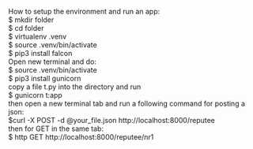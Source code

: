 How to setup the environment and run an app: <br />
$ mkdir folder <br />
$ cd folder <br />
$ virtualenv .venv <br />
$ source .venv/bin/activate <br />
$ pip3 install falcon   <br />
Open new terminal and do: <br />
$ source .venv/bin/activate <br />
$ pip3 install gunicorn <br />
copy a file t.py into the directory and run <br />
$ gunicorn t:app <br />
then open a new terminal tab and run a following command for posting a json: <br />
$curl -X POST -d @your_file.json http://localhost:8000/reputee <br />
then for GET in the same tab: <br />
$ http GET  http://localhost:8000/reputee/nr1
